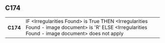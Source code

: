 ## C174
<table>
 <tr>
  <th>
   C174
  </th>
  <td>
   IF &lt;Irregularities Found&gt; is True  THEN &lt;Irregularities Found - image document&gt; is 'R'  ELSE &lt;Irregularities Found - image document&gt; does not apply
  </td>
 </tr>
</table>
